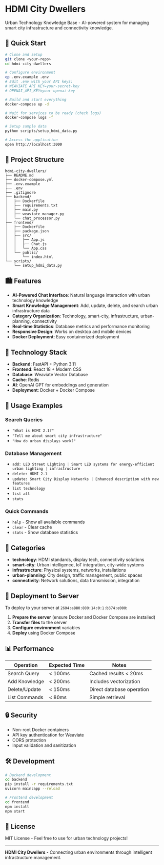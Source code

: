 # HDMI City Dwellers

Urban Technology Knowledge Base - AI-powered system for managing smart city infrastructure and connectivity knowledge.

## 🚀 Quick Start

```bash
# Clone and setup
git clone <your-repo>
cd hdmi-city-dwellers

# Configure environment
cp .env.example .env
# Edit .env with your API keys:
# WEAVIATE_API_KEY=your-secret-key
# OPENAI_API_KEY=your-openai-key

# Build and start everything
docker-compose up -d

# Wait for services to be ready (check logs)
docker-compose logs -f

# Setup sample data
python scripts/setup_hdmi_data.py

# Access the application
open http://localhost:3000
```

## 📁 Project Structure

```
hdmi-city-dwellers/
├── README.md
├── docker-compose.yml
├── .env.example
├── .env
├── .gitignore
├── backend/
│   ├── Dockerfile
│   ├── requirements.txt
│   ├── main.py
│   ├── weaviate_manager.py
│   └── chat_processor.py
├── frontend/
│   ├── Dockerfile
│   ├── package.json
│   ├── src/
│   │   ├── App.js
│   │   ├── Chat.js
│   │   └── App.css
│   └── public/
│       └── index.html
└── scripts/
    └── setup_hdmi_data.py
```

## 🏙️ Features

- **AI-Powered Chat Interface**: Natural language interaction with urban technology knowledge
- **Smart Knowledge Management**: Add, update, delete, and search urban infrastructure data
- **Category Organization**: Technology, smart-city, infrastructure, urban-planning, connectivity
- **Real-time Statistics**: Database metrics and performance monitoring
- **Responsive Design**: Works on desktop and mobile devices
- **Docker Deployment**: Easy containerized deployment

## 🔧 Technology Stack

- **Backend**: FastAPI + Python 3.11
- **Frontend**: React 18 + Modern CSS
- **Database**: Weaviate Vector Database
- **Cache**: Redis
- **AI**: OpenAI GPT for embeddings and generation
- **Deployment**: Docker + Docker Compose

## 🎯 Usage Examples

### Search Queries
- `"What is HDMI 2.1?"`
- `"Tell me about smart city infrastructure"`
- `"How do urban displays work?"`

### Database Management
- `add: LED Street Lighting | Smart LED systems for energy-efficient urban lighting | infrastructure`
- `delete: HDMI 2.1`
- `update: Smart City Display Networks | Enhanced description with new features`
- `list technology`
- `list all`
- `stats`

### Quick Commands
- `help` - Show all available commands
- `clear` - Clear cache
- `stats` - Show database statistics

## 🌟 Categories

- **technology**: HDMI standards, display tech, connectivity solutions
- **smart-city**: Urban intelligence, IoT integration, city-wide systems
- **infrastructure**: Physical systems, networks, installations
- **urban-planning**: City design, traffic management, public spaces
- **connectivity**: Network solutions, data transmission, integration

## 🚀 Deployment to Server

To deploy to your server at `2604:a880:800:14:0:1:b374:e000`:

1. **Prepare the server** (ensure Docker and Docker Compose are installed)
2. **Transfer files** to the server
3. **Configure environment** variables
4. **Deploy** using Docker Compose

## 📊 Performance

| Operation | Expected Time | Notes |
|-----------|--------------|-------|
| Search Query | < 100ms | Cached results < 20ms |
| Add Knowledge | < 200ms | Includes vectorization |
| Delete/Update | < 150ms | Direct database operation |
| List Commands | < 80ms | Simple retrieval |

## 🔒 Security

- Non-root Docker containers
- API key authentication for Weaviate
- CORS protection
- Input validation and sanitization

## 🛠️ Development

```bash
# Backend development
cd backend
pip install -r requirements.txt
uvicorn main:app --reload

# Frontend development
cd frontend
npm install
npm start
```

## 📝 License

MIT License - Feel free to use for urban technology projects!

---

**HDMI City Dwellers** - Connecting urban environments through intelligent infrastructure management.
